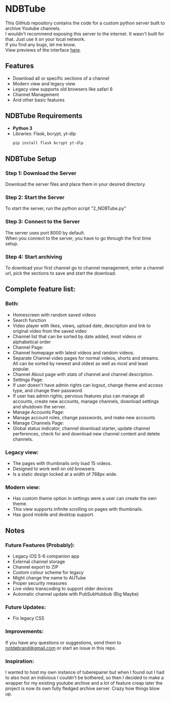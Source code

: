 # NDBTube
This GitHub repository contains the code for a custom python server built to archive Youtube channels.  
I wouldn't recommend exposing this server to the internet. It wasn't built for that. Just use it on your local network.  
If you find any bugs, let me know.  
View previews of the interface [here](https://github.com/Notdbrand/NDBTube/blob/main/Preview.md).

## Features
- Download all or specific sections of a channel
- Modern view and legacy view
- Legacy view supports old browsers like safari 6
- Channel Management
- And other basic features 

## NDBTube Requirements
- **Python 3**
- Libraries: Flask, bcrypt, yt-dlp
  ```bash
  pip install flask bcrypt yt-dlp
  ```

## NDBTube Setup
### Step 1: Download the Server
Download the server files and place them in your desired directory.

### Step 2: Start the Server
To start the server, run the python script "2_NDBTube.py"

### Step 3: Connect to the Server
The server uses port 8000 by default.  
When you connect to the server, you have to go through the first time setup.

### Step 4: Start archiving
To download your first channel go to channel management, enter a channel url, pick the sections to save and start the download.

## Complete feature list:
### Both:
- Homescreen with random saved videos
- Search function
- Video player with likes, views, upload date, description and link to original video from the saved video
- Channel list that can be sorted by date added, most videos or alphabetical order
- Channel Page:
- Channel homepage with latest videos and random videos.
- Separate Channel video pages for normal videos, shorts and streams. All can be sorted by newest and oldest as well as most and least popular.
- Channel About page with stats of channel and channel description.
- Settings Page:
- If user doesn't have admin rights can logout, change theme and access type, and change their password.
- If user has admin rights; pervious features plus can manage all accounts, create new accounts, manage channels, download settings and shutdown the server.
- Manage Accounts Page:
- Manage account roles, change passwords, and make new accounts
- Manage Channels Page:
- Global status indicator, channel download starter, update channel perferences, check for and download new channel content and delete channels.

### Legacy view:
- The pages with thumbnails only load 15 videos.
- Designed to work well on old browsers.
- Is a static design locked at a width of 768px wide.

### Modern view:
- Has custom theme option in settings were a user can create the own theme.
- This view supports infinite scrolling on pages with thumbnails.
- Has good mobile and desktop support.

## Notes  
### Future Features (Probably):  
- Legacy iOS 5-6 companion app
- External channel storage
- Channel export to ZIP
- Custom colour scheme for legacy
- Might change the name to AUTube
- Proper security measures
- Live video transcoding to support older devices  
- Automatic channel update with PubSubHubbub (Big Maybe)

### Future Updates:
- Fix legacy CSS

### Improvements:
If you have any questions or suggestions, send them to notdebrand@gmail.com or start an issue in this repo.

### Inspiration:
I wanted to host my own instance of tuberepairer but when I found out I had to also host an indivious I couldn't be bothered, so then I decided to make a wrapper for my existing youtube archive and a lot of feature creap later the project is now its own fully fledged archive server. Crazy how things blow up.
